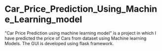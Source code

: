 # Car_Price_Prediction_Using_Machine_Learning_model
"Car Price Prediction using machine learning model"  is a project in which I have predicted the price of Cars from dataset using Machine learning Models. The GUI is developed using flask framework.
